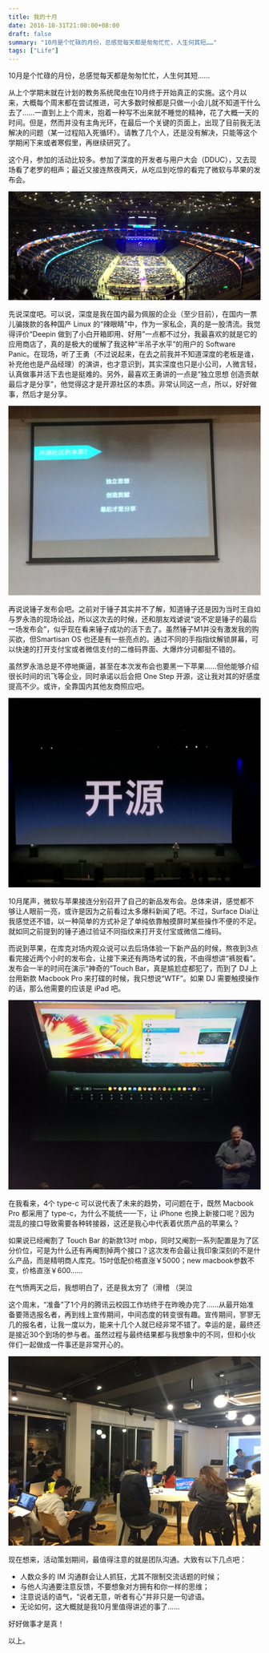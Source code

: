 ```yaml
---
title: 我的十月
date: 2016-10-31T21:00:00+08:00
draft: false
summary: "10月是个忙碌的月份，总感觉每天都是匆匆忙忙，人生何其短……"
tags: ["Life"]
---
```


10月是个忙碌的月份，总感觉每天都是匆匆忙忙，人生何其短……

从上个学期末就在计划的教务系统爬虫在10月终于开始真正的实施。这个月以来，大概每个周末都在尝试推进，可大多数时候都是只做一小会儿就不知道干什么去了……一直到上上个周末，抱着一种写不出来就不睡觉的精神，花了大概一天的时间。但是，然而并没有主角光环，在最后一个关键的页面上，出现了目前我无法解决的问题（某一过程陷入死循环）。请教了几个人，还是没有解决，只能等这个学期闲下来或者寒假里，再继续研究了。

这个月，参加的活动比较多。参加了深度的开发者与用户大会（DDUC），又去现场看了老罗的相声；最近又接连熬夜两天，从吃瓜到吃惊的看完了微软与苹果的发布会。

![Smartisan Conference at Shanghai 2016](./resources/1104579-20170216220039222-1273401378.jpg "Smartisan Conference at Shanghai 2016")

先说深度吧。可以说，深度是我在国内最为佩服的企业（至少目前），在国内一票儿骗拨款的各种国产 Linux 的“辣眼睛”中，作为一家私企，真的是一股清流。我觉得评价“Deepin 做到了小白开箱即用、好用”一点都不过分，我最喜欢的就是它的应用商店了，真的是极大的缓解了我这种“半吊子水平”的用户的 Software Panic。在现场，听了王勇（不过说起来，在去之前我并不知道深度的老板是谁，补充他也是产品经理）的演讲，也才意识到，其实深度也只是小公司，人微言轻，认真做事并活下去也是挺难的。另外，最喜欢王勇讲的一点是“独立思想 创造贡献 最后才是分享”，他觉得这才是开源社区的本质。非常认同这一点，所以，好好做事，然后才是分享。

![Deepin Developer and User Conference 2016](./resources/1104579-20170216220102910-1146504819.jpg "Deepin Developer & User Conference 2016")

再说说锤子发布会吧。之前对于锤子其实并不了解，知道锤子还是因为当时王自如与罗永浩的现场论战，所以这次去的时候，还和朋友戏谑说“说不定是锤子的最后一场发布会”，似乎现在看来锤子成功的活下去了。虽然锤子M1并没有激发我的购买欲，但Smartisan OS 也还是有一些亮点的。通过不同的手指指纹解锁屏幕，可以快速的打开支付宝或者微信支付的二维码界面、大爆炸分词都挺不错的。

虽然罗永浩总是不停地撕逼，甚至在本次发布会也要黑一下苹果……但他能够介绍很长时间的讯飞等企业，同时承诺以后会把 One Step 开源，这让我对其的好感度提高不少。或许，全靠国内其他友商照应吧。

![Smartisan Conference at Shanghai 2016](./resources/1104579-20170216220122191-1934671674.jpg "Smartisan Conference at Shanghai 2016")

10月尾声，微软与苹果接连分别召开了自己的新品发布会。总体来讲，感觉都不够让人眼前一亮，或许是因为之前看过太多爆料新闻了吧。不过，Surface Dial让我感觉还不错，以一种简单的方式补足了单纯依靠触摸屏时某些操作不便的不足。就如同之前提到的锤子通过验证不同指纹来打开支付宝或微信二维码。

而说到苹果，在库克对场内观众说可以去后场体验一下新产品的时候，熬夜到3点看完接近两个小时的发布会，让接下来还有两场考试的我，不由得想讲“裤脱看”。发布会一半的时间在演示“神奇的”Touch Bar，真是尴尬症都犯了，而到了 DJ 上台用新款 Macbook Pro 来打碟的时候，我只想说“WTF”。如果 DJ 需要触摸操作的话，那么他需要的应该是 iPad 吧。

![2016 Macbook Pro with Touch Bar](./resources/1104579-20170216220141832-1880497483.jpg "2016 Macbook Pro with Touch Bar")

在我看来，4个 type-c 可以说代表了未来的趋势，可问题在于，既然 Macbook Pro 都采用了 type-c，为什么不能统一一下，让 iPhone 也换上新接口呢？因为混乱的接口导致需要各种转接器，这还是我心中代表着优质产品的苹果么？

如果说已经阉割了 Touch Bar 的新款13吋 mbp，同时又阉割一系列配置是为了区分价位，可是为什么还有再阉割掉两个接口？这次发布会最让我印象深刻的不是什么产品，而是精明商人库克。15吋低配价格直涨￥5000；new macbook参数不变，价格直涨￥600……

在气愤两天之后，我想明白了，还是我太穷了（滑稽 （哭泣

这个周末，“准备”了1个月的腾讯云校园工作坊终于在昨晚办完了……从最开始准备要筛选报名者，再到线上宣传期间，中间态度的转变很有趣。宣传期间，寥寥无几的报名者，让我一度以为，能来十几个人就已经非常不错了。幸运的是，最终还是接近30个到场的参与者。虽然过程与最终结果都与我想象中的不同，但和小伙伴们一起做成一件事还是非常开心的。

![Tencent Cloud Campus Lecture 2016](./resources/1104579-20170216220155238-1641328351.jpg "Tencent Cloud Campus Lecture 2016")

现在想来，活动策划期间，最值得注意的就是团队沟通。大致有以下几点吧：

+ 人数众多的 IM 沟通群会让人抓狂，尤其不限制交流话题的时候；
+ 与他人沟通要注意反馈，不要想象对方拥有和你一样的思维；
+ 注意说话的语气，“说者无意，听者有心”并非只是一句谚语。
+ 无论如何，这大概就是我10月里值得讲述的事了……

好好做事才是真！

以上。